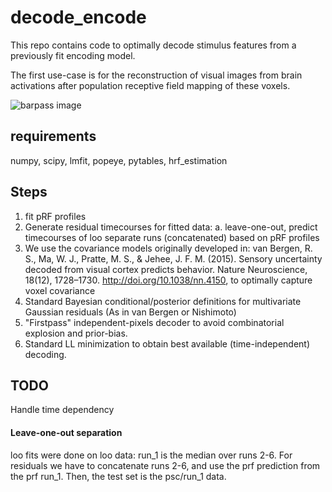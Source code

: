 # decode_encode

This repo contains code to optimally decode stimulus features from a previously fit encoding model. 

The first use-case is for the reconstruction of visual images from brain activations after population receptive field mapping of these voxels. 

![barpass image](img/barpass.gif)


## requirements
numpy, scipy, lmfit, popeye, pytables, hrf_estimation


## Steps

1. fit pRF profiles
2. Generate residual timecourses for fitted data:
    a. leave-one-out, predict timecourses of loo separate runs (concatenated) based on pRF profiles
4. We use the covariance models originally developed in: van Bergen, R. S., Ma, W. J., Pratte, M. S., & Jehee, J. F. M. (2015). Sensory uncertainty decoded from visual cortex predicts behavior. Nature Neuroscience, 18(12), 1728–1730. http://doi.org/10.1038/nn.4150, to optimally capture voxel covariance
5. Standard Bayesian conditional/posterior definitions for multivariate Gaussian residuals (As in van Bergen or Nishimoto)
5. "Firstpass" independent-pixels decoder to avoid combinatorial explosion and prior-bias. 
6. Standard LL minimization to obtain best available (time-independent) decoding.

## TODO
Handle time dependency


#### Leave-one-out separation

loo fits were done on loo data: run_1 is the median over runs 2-6. For residuals we have to concatenate runs 2-6, and use the prf prediction from the prf run_1. Then, the test set is the psc/run_1 data.




